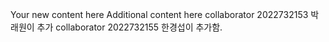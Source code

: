 Your new content here
Additional content here
collaborator 2022732153 박래원이 추가 
collaborator 2022732155 한경섭이 추가함.